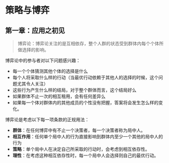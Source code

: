 # 策略与博弈

## 第一章：应用之初见

> 博弈论：博弈论关注的是互相依存，整个人群的状态受到群体内每个个体所做选择的影响。

博弈论中的参与者对以下问题感兴趣：

- 每一个个体猜测其他个体的选择是什么
- 每个人将采取什么样的行动（当最优行动依赖于其他人的选择的时候，这个问题尤其令人关注）
- 这些行为产生什么样的结局，对于整个群体而言，这个结局好么
- 如果群体不止一次的相互租用，会有任何差异么
- 如果每一个体对群体内的其他成员的个性没有把握，答案将会发生怎么样的变化。

博弈论是考虑以下每一项条款的正规用法：

- **群体**：在任何博弈中有不止一个决策者，每一个决策者称为局中人。
- **相互作用**：任何单个局中人的行为直接影响到群体内至少一个其他的局中人的行为
- **策略**：单个局中人在决定自己所采取的行动时，会考虑到相互依存性。
- **理性**：在考虑这种相互依存性时，每一个局中人会选择则自己的最优行动。

<!--博弈论pdf电子书 *博弈论 朱弗登博格与Thinking strategically 中文版 建议阅读*-->